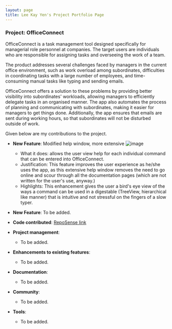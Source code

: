```yaml
---
layout: page
title: Lee Kay Yen's Project Portfolio Page
---
```


### Project: OfficeConnect

OfficeConnect is a task management tool designed specifically for managerial role personnel at companies. The target users are individuals who are responsible for assigning tasks and overseeing the work of a team.

The product addresses several challenges faced by managers in the current office environment, such as work overload among subordinates, difficulties in coordinating tasks with a large number of employees, and time-consuming manual tasks like typing and sending emails.

OfficeConnect offers a solution to these problems by providing better visibility into subordinates' workloads, allowing managers to efficiently delegate tasks in an organised manner. The app also automates the process of planning and communicating with subordinates, making it easier for managers to get things done. Additionally, the app ensures that emails are sent during working hours, so that subordinates will not be disturbed outside of work.

Given below are my contributions to the project.

* **New Feature**: Modified help window, more extensive
![image](https://user-images.githubusercontent.com/99934242/221522239-2a64f9dd-ce8d-4fd5-834d-1a2fb513cf32.png)
  * What it does: allows the user view help for each individual command that can be entered into OfficeConnect.
  * Justification: This feature improves the user experience as he/she uses the app, as this extensive help window removes the need to go online and scour through all the documentation pages (which are not written for the user's use, anyway.)
  * Highlights: This enhancement gives the user a bird's eye view of the ways a command can be used in a digestable (TreeView, hierarchical like manner) that is intuitive and not stressful on the fingers of a slow typer.

* **New Feature**: To be added.

* **Code contributed**: [RepoSense link](https://nus-cs2103-ay2223s2.github.io/tp-dashboard/?search=kayyenl&sort=groupTitle&sortWithin=title&timeframe=commit&mergegroup=&groupSelect=groupByRepos&breakdown=true&checkedFileTypes=docs~functional-code~test-code~other&since=2023-02-17)

* **Project management**:
  * To be added.

* **Enhancements to existing features**:
  * To be added.

* **Documentation**:
  * To be added.

* **Community**:
  * To be added.

* **Tools**:
  * To be added.
